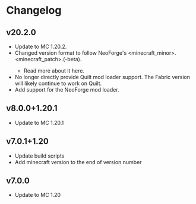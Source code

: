 # Changelog
## v20.2.0
- Update to MC 1.20.2.
- Changed version format to follow NeoForge's <minecraft_minor>.<minecraft_patch>.<number>(-beta).
    - Read more about it here.
- No longer directly provide Quilt mod loader support. The Fabric version will likely continue to work on Quilt.
- Add support for the NeoForge mod loader.

## v8.0.0+1.20.1
- Update to MC 1.20.1

## v7.0.1+1.20
- Update build scripts
- Add minecraft version to the end of version number

## v7.0.0
- Update to MC 1.20
